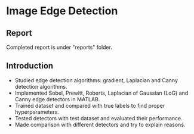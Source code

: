 # Image Edge Detection

## Report

Completed report is under "reports" folder.

## Introduction

* Studied edge detection algorithms: gradient, Laplacian and Canny detection algorithms.
* Implemented Sobel, Prewitt, Roberts, Laplacian of Gaussian (LoG) and Canny edge detectors in MATLAB.
* Trained dataset and compared with true labels to find proper hyperparameters.
* Tested detectors with test dataset and evaluated their performance.
* Made comparison with different detectors and try to explain reasons.
